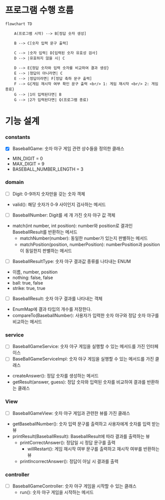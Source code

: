 # 프로그램 수행 흐름
```mermaid
flowchart TD

    A(프로그램 시작) --> B[정답 숫자 생성]
    
    B --> C[숫자 입력 문구 출력]
    
    C --> |숫자 입력| D[입력된 숫자 유효성 검사]
    D --> |유효하지 않을 시| C
    
    D --> E{정답 숫자와 입력 숫자를 비교하여 결과 생성}
    E --> |정답이 아니라면| C
    E --> |정답이라면| F[정답 축하 문구 출력]
    F --> G{게임 재시작 여부 확인 문구 출력 <br/> 1: 게임 재시작 <br/> 2: 게임 종료}
    G --> |1이 입력된다면| B
    G --> |2가 입력된다면| Q(프로그램 종료)
```
# 기능 설계

### constants
- [X] BaseballGame: 숫자 야구 게임 관련 상수들을 정의한 클래스
- MIN_DIGIT = 0
- MAX_DIGIT = 9
- BASEBALL_NUMBER_LENGTH = 3
### domain
- [ ] Digit: 0-9까지 숫자만을 갖는 숫자 객체
- valid(): 해당 숫자가 0-9 사이인지 검사하는 메서드
- [ ] BaseballNumber: Digit를 세 개 가진 숫자 야구 값 객체
- match(int number, int position): number와 position로 결과인 BaseballResult를 반환하는 메서드
    - matchNumber(number): 동일한 number가 있는지 판별하는 메서드
    - matchPosition(position, numberPosition): numberPosition과 position이 동일한지 판별하는 메서드
- [ ] BaseballResultType: 숫자 야구 결과값 종류를 나타내는 ENUM
- 이름, number, position
- nothing: false, false
- ball: true, false
- strike: true, true
- [ ] BaseballResult: 숫자 야구 결과를 나타내는 객체
- EnumMap에 결과 타입의 개수를 저장한다.
- compareTo(BaseballNumber): 사용자가 입력한 숫자 야구와 정답 숫자 야구를 비교하는 메서드
### service
- [ ] BaseballGameService: 숫자 야구 게임을 실행할 수 있는 메서드를 가진 인터페이스
- [ ] BaseBallGameServiceImpl: 숫자 야구 게임을 실행할 수 있는 메서드를 가진 클래스
- createAnswer(): 정답 숫자를 생성하는 메서드
- getResult(answer, guess): 정답 숫자와 입력된 숫자를 비교하여 결과를 반환하는 클래스

### View
- [ ] BaseballGameView: 숫자 야구 게임과 관련한 뷰를 가진 클래스
- getBaseballNumber(): 숫자 입력 문구를 출력하고 사용자에게 숫자를 입력 받는 뷰
- printResult(BaseballResult): BaseballResult에 따라 결과를 출력하는 뷰
    - printCorrectAnswer(): 정답일 시 정답 문구를 출력
        - willRestart(): 게임 재시작 여부 문구를 출력하고 재시작 여부를 반환하는 뷰
    - printIncorrectAnswer(): 정답이 아닐 시 결과를 출력
### controller
- [ ] BaseballGameController: 숫자 야구 게임을 시작할 수 있는 클래스
    - run(): 숫자 야구 게임을 시작하는 메서드

